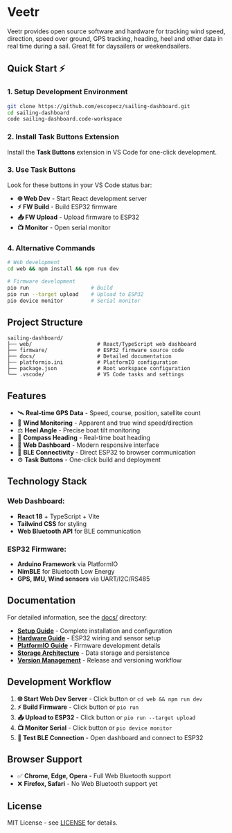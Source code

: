 # Veetr

Veetr provides open source software and hardware for tracking wind speed, direction, speed over ground, GPS tracking, heading, heel and other data in real time during a sail. Great fit for daysailers or weekendsailers.

## Quick Start ⚡

### 1. Setup Development Environment
```bash
git clone https://github.com/escopecz/sailing-dashboard.git
cd sailing-dashboard
code sailing-dashboard.code-workspace
```

### 2. Install Task Buttons Extension
Install the **Task Buttons** extension in VS Code for one-click development.

### 3. Use Task Buttons
Look for these buttons in your VS Code status bar:
- **🌐 Web Dev** - Start React development server
- **⚡ FW Build** - Build ESP32 firmware  
- **📤 FW Upload** - Upload firmware to ESP32
- **📺 Monitor** - Open serial monitor

### 4. Alternative Commands
```bash
# Web development
cd web && npm install && npm run dev

# Firmware development  
pio run                    # Build
pio run --target upload    # Upload to ESP32
pio device monitor         # Serial monitor
```

## Project Structure

```
sailing-dashboard/
├── web/                     # React/TypeScript web dashboard
├── firmware/                # ESP32 firmware source code
├── docs/                    # Detailed documentation
├── platformio.ini           # PlatformIO configuration
├── package.json             # Root workspace configuration
└── .vscode/                 # VS Code tasks and settings
```

## Features

- 🛰️ **Real-time GPS Data** - Speed, course, position, satellite count
- 💨 **Wind Monitoring** - Apparent and true wind speed/direction
- ⚖️ **Heel Angle** - Precise boat tilt monitoring
- 🧭 **Compass Heading** - Real-time boat heading
- 📱 **Web Dashboard** - Modern responsive interface
- 🔗 **BLE Connectivity** - Direct ESP32 to browser communication
- ⚙️ **Task Buttons** - One-click build and deployment

## Technology Stack

### Web Dashboard:
- **React 18** + TypeScript + Vite
- **Tailwind CSS** for styling
- **Web Bluetooth API** for BLE communication

### ESP32 Firmware:
- **Arduino Framework** via PlatformIO
- **NimBLE** for Bluetooth Low Energy
- **GPS, IMU, Wind sensors** via UART/I2C/RS485

## Documentation

For detailed information, see the [docs/](./docs/) directory:

- **[Setup Guide](./docs/SETUP.md)** - Complete installation and configuration
- **[Hardware Guide](./docs/HARDWARE.md)** - ESP32 wiring and sensor setup
- **[PlatformIO Guide](./docs/PLATFORMIO.md)** - Firmware development details
- **[Storage Architecture](./docs/STORAGE.md)** - Data storage and persistence
- **[Version Management](./docs/VERSION_MANAGEMENT.md)** - Release and versioning workflow

## Development Workflow

1. **🌐 Start Web Dev Server** - Click button or `cd web && npm run dev`
2. **⚡ Build Firmware** - Click button or `pio run`
3. **📤 Upload to ESP32** - Click button or `pio run --target upload` 
4. **📺 Monitor Serial** - Click button or `pio device monitor`
5. **🔗 Test BLE Connection** - Open dashboard and connect to ESP32

## Browser Support

- ✅ **Chrome, Edge, Opera** - Full Web Bluetooth support
- ❌ **Firefox, Safari** - No Web Bluetooth support yet

## License

MIT License - see [LICENSE](./LICENSE) for details.
